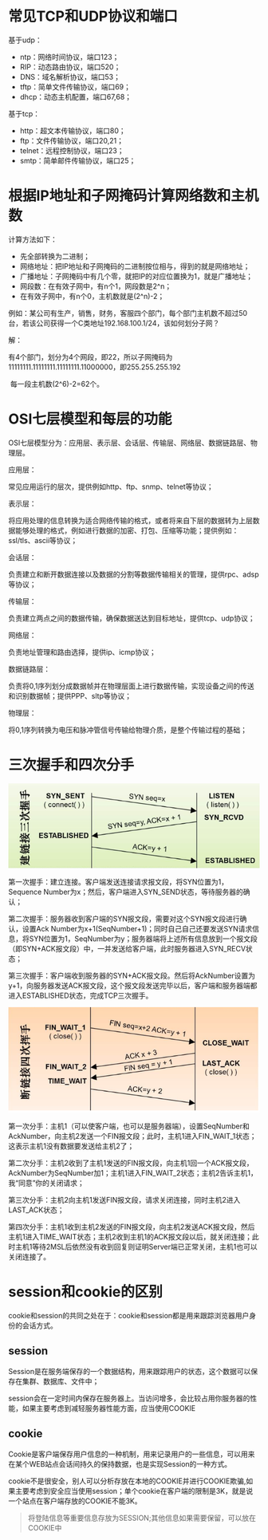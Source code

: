 # 常见TCP和UDP协议和端口

基于udp：

- ntp：网络时间协议，端口123；
- RIP：动态路由协议，端口520；
- DNS：域名解析协议，端口53；
- tftp：简单文件传输协议，端口69；
- dhcp：动态主机配置，端口67,68；

基于tcp：

- http：超文本传输协议，端口80；
- ftp：文件传输协议，端口20,21；
- telnet：远程控制协议，端口23；
- smtp：简单邮件传输协议，端口25；



# 根据IP地址和子网掩码计算网络数和主机数

计算方法如下：

- 先全部转换为二进制；
- 网络地址：把IP地址和子网掩码的二进制按位相与，得到的就是网络地址；
- 广播地址：子网掩码中有几个零，就把IP的对应位置换为1，就是广播地址；
- 网段数：在有效子网中，有n个1，网段数是2^n；
- 在有效子网中，有n个0，主机数就是(2^n)-2；



例如：某公司有生产，销售，财务，客服四个部门，每个部门主机数不超过50台，若该公司获得一个C类地址192.168.100.1/24，该如何划分子网？

解：

​	有4个部门，划分为4个网段，即22，所以子网掩码为11111111.11111111.11111111.11000000，即255.255.255.192

​	每一段主机数(2^6)-2=62个。



#  OSI七层模型和每层的功能

OSI七层模型分为：应用层、表示层、会话层、传输层、网络层、数据链路层、物理层。



应用层：

常见应用运行的层次，提供例如http、ftp、snmp、telnet等协议；

 

表示层：

将应用处理的信息转换为适合网络传输的格式，或者将来自下层的数据转为上层数据能够处理的格式，例如进行数据的加密、打包、压缩等功能；提供例如：ssl/tls、ascii等协议；

 

会话层：

负责建立和断开数据连接以及数据的分割等数据传输相关的管理，提供rpc、adsp等协议；

 

传输层：

负责建立两点之间的数据传输，确保数据送达到目标地址，提供tcp、udp协议；

 

网络层：

负责地址管理和路由选择，提供ip、icmp协议；

 

数据链路层：

负责将0,1序列划分成数据帧并在物理层面上进行数据传输，实现设备之间的传送和识别数据帧；提供PPP、sltp等协议；

 

物理层：

将0,1序列转换为电压和脉冲管信号传输给物理介质，是整个传输过程的基础；



# 三次握手和四次分手

![](statics/三次握手.png)

第一次握手：建立连接。客户端发送连接请求报文段，将SYN位置为1，Sequence Number为x；然后，客户端进入SYN_SEND状态，等待服务器的确认；

第二次握手：服务器收到客户端的SYN报文段，需要对这个SYN报文段进行确认，设置Ack Number为x+1(SeqNumber+1)；同时自己自己还要发送SYN请求信息，将SYN位置为1，SeqNumber为y；服务器端将上述所有信息放到一个报文段（即SYN+ACK报文段）中，一并发送给客户端，此时服务器进入SYN_RECV状态；

第三次握手：客户端收到服务器的SYN+ACK报文段。然后将AckNumber设置为y+1，向服务器发送ACK报文段，这个报文段发送完毕以后，客户端和服务器端都进入ESTABLISHED状态，完成TCP三次握手。



![](statics/四次分手.png)

第一次分手：主机1（可以使客户端，也可以是服务器端），设置SeqNumber和AckNumber，向主机2发送一个FIN报文段；此时，主机1进入FIN_WAIT_1状态；这表示主机1没有数据要发送给主机2了；

第二次分手：主机2收到了主机1发送的FIN报文段，向主机1回一个ACK报文段，AckNumber为SeqNumber加1；主机1进入FIN_WAIT_2状态；主机2告诉主机1，我“同意”你的关闭请求；

第三次分手：主机2向主机1发送FIN报文段，请求关闭连接，同时主机2进入LAST_ACK状态；

第四次分手：主机1收到主机2发送的FIN报文段，向主机2发送ACK报文段，然后主机1进入TIME_WAIT状态；主机2收到主机1的ACK报文段以后，就关闭连接；此时主机1等待2MSL后依然没有收到回复则证明Server端已正常关闭，主机1也可以关闭连接了。



# session和cookie的区别

cookie和session的共同之处在于：cookie和session都是用来跟踪浏览器用户身份的会话方式。



## session

Session是在服务端保存的一个数据结构，用来跟踪用户的状态，这个数据可以保存在集群、数据库、文件中；




session会在一定时间内保存在服务器上。当访问增多，会比较占用你服务器的性能，如果主要考虑到减轻服务器性能方面，应当使用COOKIE



## cookie

Cookie是客户端保存用户信息的一种机制，用来记录用户的一些信息，可以用来在某个WEB站点会话间持久的保持数据，也是实现Session的一种方式。



cookie不是很安全，别人可以分析存放在本地的COOKIE并进行COOKIE欺骗,如果主要考虑到安全应当使用session；单个cookie在客户端的限制是3K，就是说一个站点在客户端存放的COOKIE不能3K。



> 将登陆信息等重要信息存放为SESSION;其他信息如果需要保留，可以放在COOKIE中

